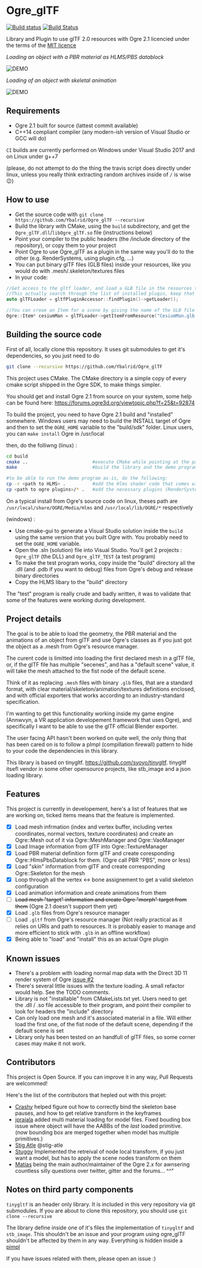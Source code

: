 # Ogre_glTF

[![Build status](https://ci.appveyor.com/api/projects/status/72mtasrq1qv1uipm/branch/master?svg=true)](https://ci.appveyor.com/project/Ybalrid/ogre-gltf/branch/master)
[![Build Status](https://travis-ci.com/Ybalrid/Ogre_glTF.svg?branch=master)](https://travis-ci.com/Ybalrid/Ogre_glTF)

Library and Plugin to use glTF 2.0 resources with Ogre 2.1 licencied under the terms of the [MIT licence](https://opensource.org/licenses/MIT "MIT Licence on the OSI website")

*Loading an object with a PBR material as HLMS/PBS datablock*

![DEMO](./demo.gif)

*Loading of an object with skeletal animation*

![DEMO](./demo2.gif)


## Requirements

 - Ogre 2.1 built for source (lattest commit available)
 - C++14 compliant compiler (any modern-ish version of Visual Studio or GCC will do)
 
`CI` builds are currently performed on Windows under Visual Studio 2017 and on Linux under g++7

(please, do not attempt to do the thing the travis script does directly under linux, unless you really think extracting random archives inside of `/` is wise :wink:)


## How to use

 - Get the source code with `git clone https://github.com/Ybalrid/Ogre_glTF --recursive`
 - Build the library with CMake, using the `build` subdirectory, and get the `Ogre_glTF.dll`/`libOgre_glTF.so` file (instructions below)
 - Point your compiler to the public headers (the /include directory of the repository), or copy them to your project
 - Point Ogre to use Ogre_glTF as a plugin in the same way you'll do to the other (e.g. RenderSystems, using plugin.cfg, ...)
 - You can put binary glTF files (GLB files) inside your resources, like you would do with .mesh/.skeleton/textures files
 - In your code:
 
 ```cpp
//Get access to the gltf loader, and load a GLB file in the resources to an item
//This actually search through the list of installed plugin, keep that pointer somewhere convinient
auto glTFLoader = gltfPluginAccessor::findPlugin()->getLoader(); 

//You can creae an Item for a scene by giving the name of the GLB file to look for in the resources
Ogre::Item* cesiumMan = glTFLoader->getItemFromResource("CesiumMan.glb, smgr);
```
 
 ## Building the source code

First of all, locally clone this repository. It uses git submodules to get it's dependencies, so you just need to do 

```bash
git clone --recursive https://github.com/Ybalrid/Ogre_glTF
```

This project uses CMake. The CMake directory is a simple copy of every cmake script shipped in the Ogre SDK, to make things simpler.

You should get and install Ogre 2.1 from source on your system, some help can be found here: https://forums.ogre3d.org/viewtopic.php?f=25&t=92874

To build the project, you need to have Ogre 2.1 build and "installed" somewhere. Windows users may need to build the INSTALL target of Ogre and then to set the `OGRE_HOME` variable to the "build/sdk" folder. Linux users, you can `make install` Ogre in /usr/local

then, do the folliwng (linux) :

```bash
cd build
cmake ..                        #execute CMake while pointing at the parent directory
make                            #build the library and the demo program

#to be able to run the demo program as-is, do the following:
cp -r <path to HLMS> .          #add the Hlms shader code that comes with Ogre
cp <path to ogre plugins>/* .   #add the necessary plugins (RenderSystem_GL3+)
```
On a typical install from Ogre's source code on linux, theses path are `/usr/local/share/OGRE/Media/Hlms` and `/usr/local/lib/OGRE/*` respectively

(windows) :

 - Use cmake-gui to generate a Visual Studio solution inside the `build` using the same version that you built Ogre with. You probably need to set the `OGRE_HOME` variable.
 - Open the .sln (solution) file into Visual Studio. You'll get 2 projects : `Ogre_glTF` (the DLL) and `Ogre_glTF_TEST` (a test program)
 - To make the test program works, copy inside the "build" directory all the .dll (and .pdb if you want to debug) files from Ogre's debug and release binary directories
 - Copy the HLMS libary to the "build" directory
 
 The "test" program is really crude and badly written, it was to validate that some of the features were working during development.
 
 
## Project details

The goal is to be able to load the geometry, the PBR material and the animations of an object from glTF and use Ogre's classes as if you just got the object as a .mesh from Ogre's resource manager.

The curent code is limitted into loading the first declared mesh in a glTF file, or, if the glTF file has multiple "secenes", and has a "default scene" value, it will take the mesh attached to the fist node of the default scene.

Think of it as replacing `.mesh` files with binary `.glb` files, that are a standard format, with clear material/skeleton/animation/textures definitions enclosed, and with official exporters that works according to an industry-standard specification.

I'm wanting to get this functionality working inside my game engine (Annwvyn, a VR application developement framework that uses Ogre), and specifically I want to be able to use the glTF official Blender exporter.

The user facing API hasn't been worked on quite well, the only thing that has been cared on is to follow a pImpl (compillation firewall) pattern to hide to your code the dependencies in this library.

This library is based on tinygltf. https://github.com/syoyo/tinygltf. tinygltf itsefl vendor in some other opensource projects, like stb_image and a json loading library.

 
## Features

This project is currently in developement, here's a list of features that we are working on, ticked items means that the feature is implemented.

 - [x] Load mesh infrmation (index and vertex buffer, including vertex coordinates, normal vectors, texture coordinates) and create an Ogre::Mesh out of it via Ogre::MeshManager and Ogre::VaoManager
 - [x] Load Image information from glTF into Ogre::TextureManager
 - [x] Load PBR material definition form glTF and create coresponding Ogre::HlmsPbsDatablock for them. (Ogre call PBR "PBS", more or less)
 - [x] Load "skin" information from glTF and create corresponding Ogre::Skeleton for the mesh
 - [x] Loop through all the vertex <-> bone assignement to get a valid skeleton configuration
 - [x] Load animation information and create animations from them
 - [ ] ~~Load mesh "target" information and create Ogre "morph" target from them~~ (Ogre 2.1 doesn't support them yet)
 - [x] Load `.glb` files from Ogre's resource manager
 - [ ] Load `.gltf` from Ogre's resource manager (Not really practical as it relies on URIs and path to resources. It is probably easier to manage and more efficient to stick with `.glb` in an offline workflow)
 - [x] Being able to "load" and "install" this as an actual Ogre plugin
 
## Known issues

 - There's a problem with loading normal map data with the Direct 3D 11 render system of Ogre [issue #2](https://github.com/Ybalrid/Ogre_glTF/issues/2)
 - There's several little issues with the texture loading. A small refactor would help. See the TODO comments.
 - Library is not "installable" from CMakeLists.txt yet. Users need to get the .dll / .so file accessible to their program, and point their compiler to look for headers the "include" directory
 - Can only load one mesh and it's associated material in a file. Will either load the first one, of the fist node of the default scene, depending if the default scene is set
 - Library only has been tested on an handfull of glTF files, so some corner cases may make it not work.

 
 ## Contributors
 
 This project is Open Source. If you can improve it in any way, Pull Requests are welcommed!
 
 Here's the list of the contributors that hepled out with this projet:
  - [Crashy](https://twitter.com/LMCrashy) helped figure out how to correctly bind the skeleton base pauses, and how to get relative transform in the keyframes
  - [jprajala](https://github.com/jprajala) added multi material loading for model files. Fixed bouding box issue where object will have the AABBs of the *last* loaded primitive. (now bounding box are merged together when model has multiple primitives.)
  - [Stig Atle](https://twitter.com/stigatle) @stig-atle
  - [Stuggy](https://github.com/Stuggy) Implemented the retreival of node local transform, if you just want a model, but has to apply the scene nodes transform on them
  - [Matías](https://twitter.com/matiasgoldberg) being the main author/maintainer of the Ogre 2.x for awnsering countless silly questions over twitter, gitter and the forums... ^^"

## Notes on third party components

`tinygltf` is an header only library. It is included in this very repository via git submodules.
If you are about to clone this repository, you should use `git clone --recursive`

The library define inside one of it's files the implementation of `tinygltf` and `stb_image`. This shouldn't be an issue and your program using ogre_glTF shouldn't be affected by them in any way. Everything is hidden inside a [pimpl](http://en.cppreference.com/w/cpp/language/pimpl)

If you have issues related with them, please open an issue :)
